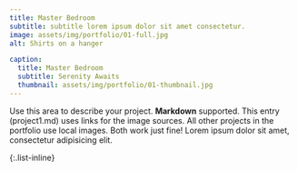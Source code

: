 ```yaml
---
title: Master Bedroom
subtitle: subtitle lorem ipsum dolor sit amet consectetur.
image: assets/img/portfolio/01-full.jpg
alt: Shirts on a hanger

caption:
  title: Master Bedroom
  subtitle: Serenity Awaits
  thumbnail: assets/img/portfolio/01-thumbnail.jpg
---
```

Use this area to describe your project. **Markdown** supported. This entry (project1.md) uses links for the image sources. All other projects in the portfolio use local images. Both work just fine! Lorem ipsum dolor sit amet, consectetur adipisicing elit.

{:.list-inline}
